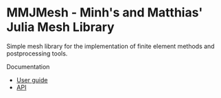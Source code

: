 # MMJMesh - Minh's and Matthias' Julia Mesh Library

Simple mesh library for the implementation of finite element methods and postprocessing tools.

Documentation
- [User guide](https://matthiasbaitsch.github.io/mmjmesh/guide)
- [API](https://matthiasbaitsch.github.io/mmjmesh/apidoc)
